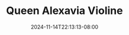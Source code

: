 --- 
title: "Queen Alexavia Violine"
description: "  bokep Queen Alexavia Violine doodstream full  "
date: 2024-11-14T22:13:13-08:00
file_code: "a8oy9m49fw3z"
draft: false
cover: "ofa8kehmzbgfdoej.jpg"
tags: ["Queen", "Alexavia", "Violine", "bokep-indo", "bokep-viral", "bokep-ig"]
length: 2035
fld_id: "1483247"
foldername: "Alexavia"
categories: ["Alexavia"]
views: 0
---